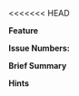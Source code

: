 <<<<<<< HEAD

**Feature**

<implemented-feature>

**Issue Numbers:** <corresponding-issue-ids>

**Brief Summary**

<brief-summary>

**Hints**

<hints-on-the-code-for-reviewers>
